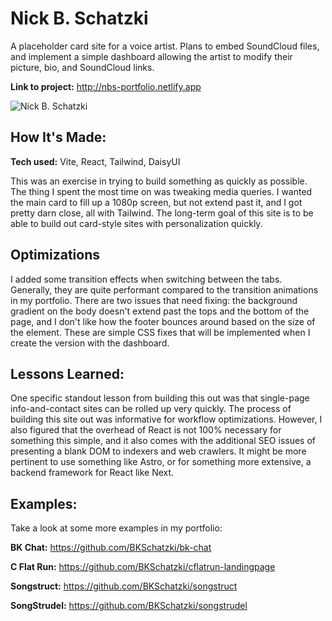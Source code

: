 # Nick B. Schatzki

A placeholder card site for a voice artist. Plans to embed SoundCloud files, and implement a simple dashboard allowing the artist to modify their picture, bio, and SoundCloud links.

**Link to project:** http://nbs-portfolio.netlify.app

![Nick B. Schatzki](https://res.cloudinary.com/djqsm7sz5/image/upload/v1691468692/bks-portfolio/nick-b-schatzki_i9v5yx.jpg)

## How It's Made:

**Tech used:** Vite, React, Tailwind, DaisyUI

This was an exercise in trying to build something as quickly as possible. The thing I spent the most time on was tweaking media queries. I wanted the main card to fill up a 1080p screen, but not extend past it, and I got pretty darn close, all with Tailwind. The long-term goal of this site is to be able to build out card-style sites with personalization quickly.

## Optimizations

I added some transition effects when switching between the tabs. Generally, they are quite performant compared to the transition animations in my portfolio. There are two issues that need fixing: the background gradient on the body doesn't extend past the tops and the bottom of the page, and I don't like how the footer bounces around based on the size of the element. These are simple CSS fixes that will be implemented when I create the version with the dashboard.

## Lessons Learned:

One specific standout lesson from building this out was that single-page info-and-contact sites can be rolled up very quickly. The process of building this site out was informative for workflow optimizations. However, I also figured that the overhead of React is not 100% necessary for something this simple, and it also comes with the additional SEO issues of presenting a blank DOM to indexers and web crawlers. It might be more pertinent to use something like Astro, or for something more extensive, a backend framework for React like Next.

## Examples:

Take a look at some more examples in my portfolio:

**BK Chat:** https://github.com/BKSchatzki/bk-chat

**C Flat Run:** https://github.com/BKSchatzki/cflatrun-landingpage

**Songstruct:** https://github.com/BKSchatzki/songstruct

**SongStrudel:** https://github.com/BKSchatzki/songstrudel
